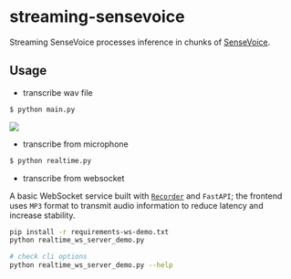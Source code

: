 # streaming-sensevoice

Streaming SenseVoice processes inference in chunks of [SenseVoice](https://github.com/FunAudioLLM/SenseVoice).

## Usage

- transcribe wav file

```bash
$ python main.py
```

![](images/screenshot.png)

- transcribe from microphone

```bash
$ python realtime.py
```

- transcribe from websocket

A basic WebSocket service built with [`Recorder`](https://github.com/xiangyuecn/Recorder) and `FastAPI`; the frontend uses `MP3` format to transmit audio information to reduce latency and increase stability.

```bash
pip install -r requirements-ws-demo.txt
python realtime_ws_server_demo.py

# check cli options
python realtime_ws_server_demo.py --help
```
